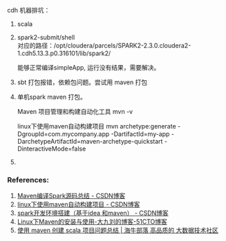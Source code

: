 cdh 机器排坑：

1. scala 
2. spark2-submit/shell  
    对应的路径：/opt/cloudera/parcels/SPARK2-2.3.0.cloudera2-1.cdh5.13.3.p0.316101/lib/spark2/

    能够正常编译simpleApp, 运行没有结果，需要解决。
3. sbt 打包报错，依赖包问题。尝试用 maven 打包
4. 单机spark maven 打包。
    
    Maven 项目管理和构建自动化工具
    mvn -v

    linux下使用maven自动构建项目
    mvn archetype:generate -DgroupId=com.mycompany.app -DartifactId=my-app -DarchetypeArtifactId=maven-archetype-quickstart -DinteractiveMode=false

5.  



### References:
1. [Maven编译Spark源码总结 - CSDN博客](https://blog.csdn.net/yizheyouye/article/details/60602753)
2. [linux下使用maven自动构建项目 - CSDN博客](https://blog.csdn.net/sxs_smile/article/details/71024355)
3. [spark开发环境搭建（基于idea 和maven） - CSDN博客](https://blog.csdn.net/u012373815/article/details/53266301)
4. [Linux下Maven的安装与使用-大九刘的博客-51CTO博客](http://blog.51cto.com/9820245/1611484)
5. [使用 maven 创建 scala 项目问题总结 | 海牛部落 高品质的 大数据技术社区](http://www.hainiubl.com/topics/39)
